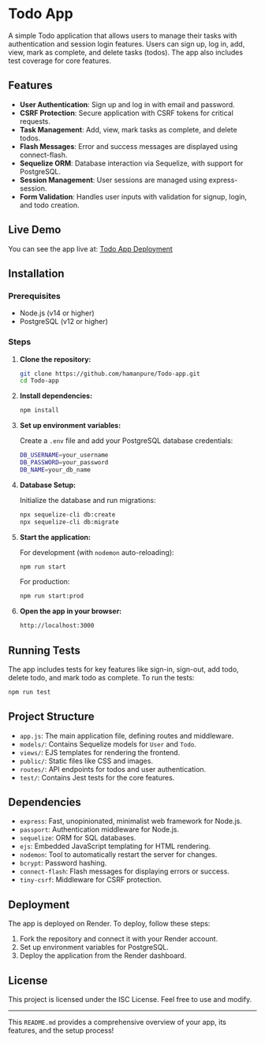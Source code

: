 # Todo App

A simple Todo application that allows users to manage their tasks with authentication and session login features. Users can sign up, log in, add, view, mark as complete, and delete tasks (todos). The app also includes test coverage for core features.

## Features

- **User Authentication**: Sign up and log in with email and password.
- **CSRF Protection**: Secure application with CSRF tokens for critical requests.
- **Task Management**: Add, view, mark tasks as complete, and delete todos.
- **Flash Messages**: Error and success messages are displayed using connect-flash.
- **Sequelize ORM**: Database interaction via Sequelize, with support for PostgreSQL.
- **Session Management**: User sessions are managed using express-session.
- **Form Validation**: Handles user inputs with validation for signup, login, and todo creation.

## Live Demo

You can see the app live at: [Todo App Deployment](https://hamanpurevaibhav.onrender.com/)

## Installation

### Prerequisites

- Node.js (v14 or higher)
- PostgreSQL (v12 or higher)

### Steps

1. **Clone the repository:**

   ```bash
   git clone https://github.com/hamanpure/Todo-app.git
   cd Todo-app
   ```

2. **Install dependencies:**

   ```bash
   npm install
   ```

3. **Set up environment variables:**

   Create a `.env` file and add your PostgreSQL database credentials:

   ```bash
   DB_USERNAME=your_username
   DB_PASSWORD=your_password
   DB_NAME=your_db_name
   ```

4. **Database Setup:**

   Initialize the database and run migrations:

   ```bash
   npx sequelize-cli db:create
   npx sequelize-cli db:migrate
   ```

5. **Start the application:**

   For development (with `nodemon` auto-reloading):

   ```bash
   npm run start
   ```

   For production:

   ```bash
   npm run start:prod
   ```

6. **Open the app in your browser:**

   ```bash
   http://localhost:3000
   ```

## Running Tests

The app includes tests for key features like sign-in, sign-out, add todo, delete todo, and mark todo as complete. To run the tests:

```bash
npm run test
```

## Project Structure

- `app.js`: The main application file, defining routes and middleware.
- `models/`: Contains Sequelize models for `User` and `Todo`.
- `views/`: EJS templates for rendering the frontend.
- `public/`: Static files like CSS and images.
- `routes/`: API endpoints for todos and user authentication.
- `test/`: Contains Jest tests for the core features.

## Dependencies

- `express`: Fast, unopinionated, minimalist web framework for Node.js.
- `passport`: Authentication middleware for Node.js.
- `sequelize`: ORM for SQL databases.
- `ejs`: Embedded JavaScript templating for HTML rendering.
- `nodemon`: Tool to automatically restart the server for changes.
- `bcrypt`: Password hashing.
- `connect-flash`: Flash messages for displaying errors or success.
- `tiny-csrf`: Middleware for CSRF protection.

## Deployment

The app is deployed on Render. To deploy, follow these steps:

1. Fork the repository and connect it with your Render account.
2. Set up environment variables for PostgreSQL.
3. Deploy the application from the Render dashboard.

## License

This project is licensed under the ISC License. Feel free to use and modify.

---

This `README.md` provides a comprehensive overview of your app, its features, and the setup process!